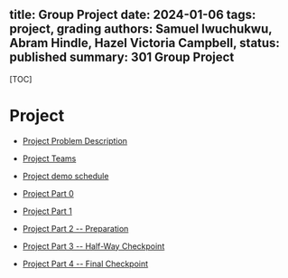 title: Group Project
date: 2024-01-06
tags: project, grading
authors: Samuel Iwuchukwu, Abram Hindle, Hazel Victoria Campbell,
status: published
summary: 301 Group Project
----

[TOC]

# Project 

* [Project Problem Description]({filename}../projects/project_problem_descr.md)

* [Project Teams]({filename}../projects/project_team.md)

* [Project demo schedule]({filename}../projects/project_demo.md)

* [Project Part 0]({filename}../projects/project_part0.md)

* [Project Part 1]({filename}../projects/project_part1.md)

* [Project Part 2 -- Preparation]({filename}../projects/project_part2.md)

* [Project Part 3 -- Half-Way Checkpoint]({filename}../projects/project_part3.md)

* [Project Part 4 -- Final Checkpoint]({filename}../projects/project_part4.md)